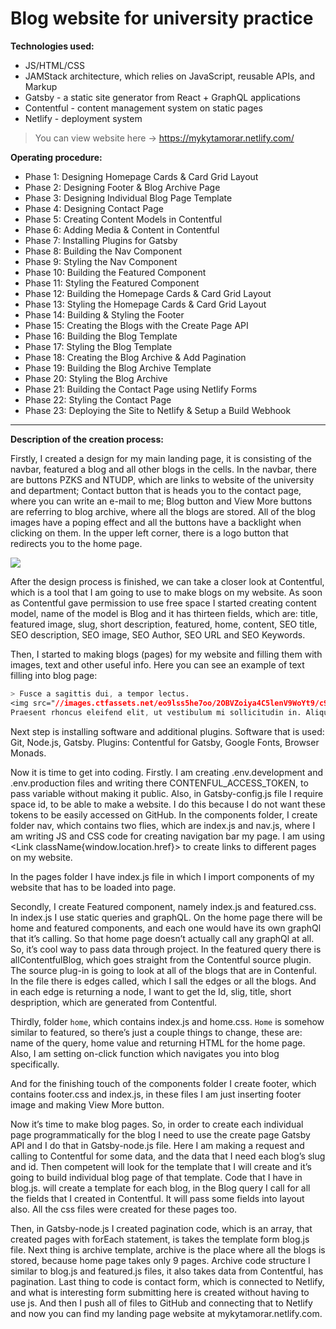 # Blog website for university practice 

**Technologies used:**
- JS/HTML/CSS
- JAMStack architecture, which relies on JavaScript, reusable APIs, and Markup
- Gatsby - a static site generator from React + GraphQL applications
- Contentful - content management system on static pages
- Netlify - deployment system

> You can view website here -> https://mykytamorar.netlify.com/

**Operating procedure:**
- Phase 1: Designing Homepage Cards & Card Grid Layout
- Phase 2: Designing Footer & Blog Archive Page
- Phase 3: Designing Individual Blog Page Template
- Phase 4: Designing Contact Page
- Phase 5: Creating Content Models in Contentful
- Phase 6: Adding Media & Content in Contentful
- Phase 7: Installing Plugins for Gatsby
- Phase 8: Building the Nav Component
- Phase 9: Styling the Nav Component
- Phase 10: Building the Featured Component
- Phase 11: Styling the Featured Component
- Phase 12: Building the Homepage Cards & Card Grid Layout
- Phase 13: Styling the Homepage Cards & Card Grid Layout
- Phase 14: Building & Styling the Footer
- Phase 15: Creating the Blogs with the Create Page API
- Phase 16: Building the Blog Template
- Phase 17: Styling the Blog Template
- Phase 18: Creating the Blog Archive & Add Pagination
- Phase 19: Building the Blog Archive Template
- Phase 20: Styling the Blog Archive
- Phase 21: Building the Contact Page using Netlify Forms
- Phase 22: Styling the Contact Page
- Phase 23: Deploying the Site to Netlify & Setup a Build Webhook

---

**Description of the creation process:**

Firstly, I created a design for my main landing page, it is consisting of the navbar, featured a blog and all other blogs in the cells. In the navbar, there are buttons PZKS and NTUDP, which are links to website of the university and department; Contact button that is heads you to the contact page, where you can write an e-mail to me; Blog button and View More buttons are referring to blog archive, where all the blogs are stored. All of the blog images have a poping effect and all the buttons have a backlight when clicking on them. In the upper left corner, there is a logo button that redirects you to the home page.

![](images/design.png)

After the design process is finished, we can take a closer look at Contentful, which is a tool that I am going to use to make blogs on my website. As soon as Contentful gave permission to use free space I started creating content model, name of the model is Blog and it has thirteen fields, which are: title, featured image, slug, short description, featured, home, content, SEO title, SEO description, SEO image, SEO Author, SEO URL and SEO Keywords.

Then, I started to making blogs (pages) for my website and filling them with images, text and other useful info. Here you can see an example of text filling into blog page:
```css
> Fusce a sagittis dui, a tempor lectus.
<img src="//images.ctfassets.net/eo9lss5he7oo/2OBVZoiya4C5lenV9WoYt9/c99b2febbf33e4d0cb03528d96cce3a5/bottle.jpg)" class="right" />
Praesent rhoncus eleifend elit, ut vestibulum mi sollicitudin in. Aliquam sed velit in erat posuere semper.
```
Next step is installing software and additional plugins. Software that is used: Git, Node.js, Gatsby. Plugins: Contentful for Gatsby, Google Fonts, Browser Monads.

Now it is time to get into coding. Firstly. I am creating .env.development and .env.production files and writing there CONTENFUL_ACCESS_TOKEN, to pass variable without making it public. Also, in Gatsby-config.js file I require space id, to be able to make a website. I do this because I do not want these tokens to be easily accessed on GitHub.
In the components folder, I create folder nav, which contains two flies, which are index.js and nav.js, where I am writing JS and CSS code for creating navigation bar my page. I am using <Link className{window.location.href}> to create links to different pages on my website.

In the pages folder I have index.js file in which I import components of my website that has to be loaded into page.

Secondly, I create Featured component, namely index.js and featured.css. In index.js I use static queries and graphQL. On the home page there will be home and featured components, and each one would have its own graphQl that it’s calling. So that home page doesn’t actually call any graphQl at all. So, it’s cool way to pass data through project. In the featured query there is allContentfulBlog, which goes straight from the Contentful source plugin. The source plug-in is going to look at all of the blogs that are in Contenful. In the file there is edges called, which I sall the edges or all the blogs. And in each edge is returning a node, I want to get the Id, slig, title, short despription, which are generated from Contentful.

Thirdly, folder `home`, which contains index.js and home.css. `Home` is somehow similar to featured, so there’s just a couple things to change, these are: name of the query, home value and returning HTML for the home page. Also, I am setting on-click function which navigates you into blog specifically.

And for the finishing touch of the components folder I create footer, which contains footer.css and index.js, in these files I am just inserting footer image and making View More button.

Now it’s time to make blog pages. So, in order to create each individual page programmatically for the blog I need to use the create page Gatsby API and I do that in Gatsby-node.js file. Here I am making a request and calling to Contentful for some data, and the data that I need each blog’s slug and id. Then competent will look for the template that I will create and it’s going to build individual blog page of that template. Code that I have in blog.js. will create a template for each blog, in the Blog query I call for all the fields that I created in Contentful. It will pass some fields into layout also. All the css files were created for these pages too.

Then, in Gatsby-node.js I created pagination code, which is an array, that created pages with forEach statement, is takes the template form blog.js file. Next thing is archive template, archive is the place where all the blogs is stored, because home page takes only 9 pages. Archive code structure I similar to blog.js and featured.js files, it also takes data from Contentful, has pagination. Last thing to code is contact form, which is connected to Netlify, and what is interesting form submitting here is created without having to use js. And then I push all of files to GitHub and connecting that to Netlify and now you can find my landing page website at mykytamorar.netlify.com.
